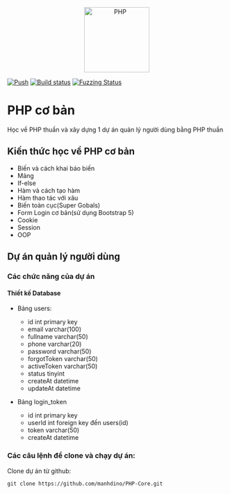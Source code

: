 <div align="center">
    <a href="https://php.net">
        <img
            alt="PHP"
            src="https://www.php.net/images/logos/new-php-logo.svg"
            width="150">
    </a>
</div>

[![Push](https://github.com/php/php-src/actions/workflows/push.yml/badge.svg)](https://github.com/php/php-src/actions/workflows/push.yml)
[![Build status](https://travis-ci.com/php/php-src.svg?branch=master)](https://travis-ci.com/github/php/php-src)</a>
[![Fuzzing Status](https://oss-fuzz-build-logs.storage.googleapis.com/badges/php.svg)](https://bugs.chromium.org/p/oss-fuzz/issues/list?sort=-opened&can=1&q=proj:php)

# PHP cơ bản

Học về PHP thuần và xây dựng 1 dự án quản lý người dùng bằng PHP thuần

## Kiến thức học về PHP cơ bản

- Biến và cách khai báo biến
- Mảng
- If-else
- Hàm và cách tạo hàm
- Hàm thao tác với xâu
- Biến toàn cục(Super Gobals)
- Form Login cơ bản(sử dụng Bootstrap 5)
- Cookie
- Session
- OOP

## Dự án quản lý người dùng

### Các chức năng của dự án

#### Thiết kế Database

- Bảng users:

  - id int primary key
  - email varchar(100)
  - fullname varchar(50)
  - phone varchar(20)
  - password varchar(50)
  - forgotToken varchar(50)
  - activeToken varchar(50)
  - status tinyint
  - createAt datetime
  - updateAt datetime

- Bảng login_token
  - id int primary key
  - userId int foreign key đến users(id)
  - token varchar(50)
  - createAt datetime

### Các câu lệnh để clone và chạy dự án:

Clone dự án từ github:

    git clone https://github.com/manhdino/PHP-Core.git
